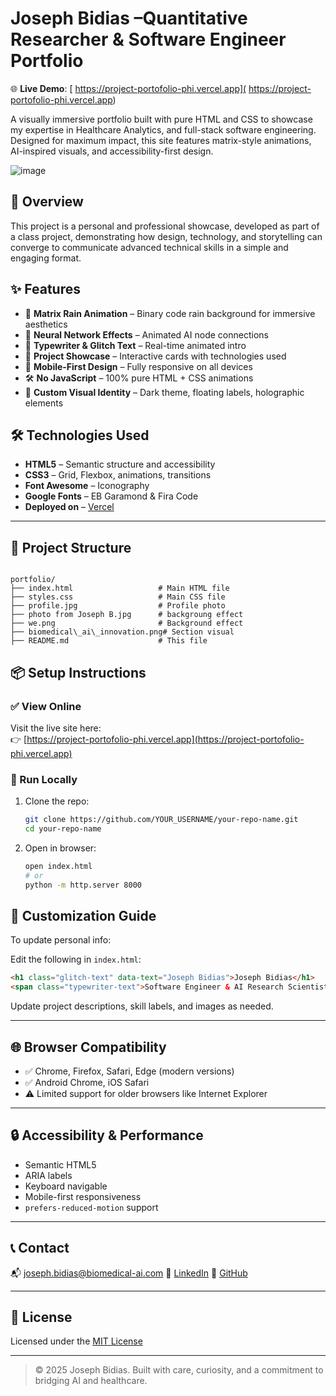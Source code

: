 
# Joseph Bidias –Quantitative Researcher & Software Engineer Portfolio

🌐 **Live Demo**: [ https://project-portofolio-phi.vercel.app]( https://project-portofolio-phi.vercel.app)

A visually immersive portfolio built with pure HTML and CSS to showcase my expertise in Healthcare Analytics, and full-stack software engineering. Designed for maximum impact, this site features matrix-style animations, AI-inspired visuals, and accessibility-first design.

![image](https://github.com/user-attachments/assets/869cf2f0-af02-4871-a8fd-43f34ff46035)


## 🚀 Overview

This project is a personal and professional showcase, developed as part of a class project, demonstrating how design, technology, and storytelling can converge to communicate advanced technical skills in a simple and engaging format.



## ✨ Features

- 🧠 **Matrix Rain Animation** – Binary code rain background for immersive aesthetics  
- 🔬 **Neural Network Effects** – Animated AI node connections  
- 🎯 **Typewriter & Glitch Text** – Real-time animated intro  
- 💼 **Project Showcase** – Interactive cards with technologies used  
- 📱 **Mobile-First Design** – Fully responsive on all devices  
- 🛠 **No JavaScript** – 100% pure HTML + CSS animations  
- 🌈 **Custom Visual Identity** – Dark theme, floating labels, holographic elements



## 🛠️ Technologies Used

- **HTML5** – Semantic structure and accessibility
- **CSS3** – Grid, Flexbox, animations, transitions
- **Font Awesome** – Iconography
- **Google Fonts** – EB Garamond & Fira Code
- **Deployed on** – [Vercel](https://vercel.com)

---

## 📁 Project Structure

```

portfolio/
├── index.html                   # Main HTML file
├── styles.css                   # Main CSS file
├── profile.jpg                  # Profile photo
├── photo from Joseph B.jpg      # backgroung effect 
├── we.png                       # Background effect
├── biomedical\_ai\_innovation.png# Section visual
├── README.md                    # This file

````



## 📦 Setup Instructions

### ✅ View Online  
Visit the live site here:  
👉 [https://project-portofolio-phi.vercel.app](https://project-portofolio-phi.vercel.app)

### 🧪 Run Locally  
1. Clone the repo:
   ```bash
   git clone https://github.com/YOUR_USERNAME/your-repo-name.git
   cd your-repo-name


2. Open in browser:

   ```bash
   open index.html
   # or
   python -m http.server 8000
   ```



## 🧩 Customization Guide

To update personal info:

Edit the following in `index.html`:

```html
<h1 class="glitch-text" data-text="Joseph Bidias">Joseph Bidias</h1>
<span class="typewriter-text">Software Engineer & AI Research Scientist</span>
```

Update project descriptions, skill labels, and images as needed.

---

## 🌐 Browser Compatibility

* ✅ Chrome, Firefox, Safari, Edge (modern versions)
* ✅ Android Chrome, iOS Safari
* ⚠️ Limited support for older browsers like Internet Explorer

---

## 🔒 Accessibility & Performance

* Semantic HTML5
* ARIA labels
* Keyboard navigable
* Mobile-first responsiveness
* `prefers-reduced-motion` support

---

## 📞 Contact

📬 [joseph.bidias@biomedical-ai.com](mailto:joseph.bidias@biomedical-ai.com)
🔗 [LinkedIn](https://linkedin.com/in/joseph-bidias)
🐙 [GitHub](https://github.com/joseph-bidias)

---

## 📄 License

Licensed under the [MIT License](LICENSE)

---

> © 2025 Joseph Bidias. Built with care, curiosity, and a commitment to bridging AI and healthcare.

```


